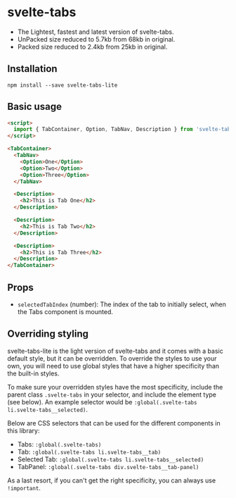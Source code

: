 # svelte-tabs

- The Lightest, fastest and latest version of svelte-tabs.
- UnPacked size reduced to 5.7kb from 68kb in original.
- Packed size reduced to 2.4kb from 25kb in original.

## Installation

    npm install --save svelte-tabs-lite

## Basic usage

```html
<script>
  import { TabContainer, Option, TabNav, Description } from 'svelte-tabs-lite';
</script>

<TabContainer>
  <TabNav>
    <Option>One</Option>
    <Option>Two</Option>
    <Option>Three</Option>
  </TabNav>

  <Description>
    <h2>This is Tab One</h2>
  </Description>

  <Description>
    <h2>This is Tab Two</h2>
  </Description>

  <Description>
    <h2>This is Tab Three</h2>
  </Description>
</TabContainer>
```

## Props

- `selectedTabIndex` (number): The index of the tab to initially select, when the Tabs component is mounted.

## Overriding styling

svelte-tabs-lite is the light version of svelte-tabs and it comes with a basic default style, but it can be overridden. To override the styles to use your own, you will need to use global styles that have a higher specificity than the built-in styles.

To make sure your overridden styles have the most specificity, include the parent class `.svelte-tabs` in your selector, and include the element type (see below). An example selector would be `:global(.svelte-tabs li.svelte-tabs__selected)`.

Below are CSS selectors that can be used for the different components in this library:

- Tabs: `:global(.svelte-tabs)`
- Tab: `:global(.svelte-tabs li.svelte-tabs__tab)`
- Selected Tab: `:global(.svelte-tabs li.svelte-tabs__selected)`
- TabPanel: `:global(.svelte-tabs div.svelte-tabs__tab-panel)`

As a last resort, if you can't get the right specificity, you can always use `!important`.